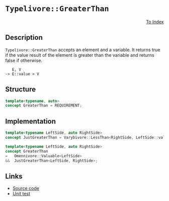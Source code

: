 <!-- Copyright 2024 Feng Mofan
SPDX-License-Identifier: Apache-2.0 -->

# `Typelivore::GreaterThan`

<p style='text-align: right;'><a href="../../concepts.md#typelivore-greater-than">To Index</a></p>

## Description

`Typelivore::GreaterThan` accepts an element and a variable.
It returns true if the value result of the element is greater than the variable and returns false if otherwise.

<pre><code>   E, V
-> E::value &gt; V</code></pre>

## Structure

```C++
template<typename, auto>
concept GreaterThan = REQUIREMENT;
```

## Implementation

```C++
template<typename LeftSide, auto RightSide>
concept JustGreaterThan = Varybivore::LessThan<RightSide, LeftSide::value>;

template<typename LeftSide, auto RightSide>
concept GreaterThan
=   Omennivore::Valuable<LeftSide>
&&  JustGreaterThan<LeftSide, RightSide>;
```

## Links

- [Source code](../../../../conceptrodon/descend/typelivore/concepts/greater_than.hpp)
- [Unit test](../../../../tests/unit/concepts/typelivore/greater_than.test.hpp)
